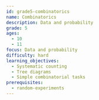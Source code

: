 ```yaml
---
id: grade5-combinatorics
name: Combinatorics
description: Data and probability
grade: 5
ages:
  - 10
  - 11
focus: Data and probability
difficulty: hard
learning_objectives:
  - Systematic counting
  - Tree diagrams
  - Simple combinatorial tasks
prerequisites:
  - random-experiments
---
```

